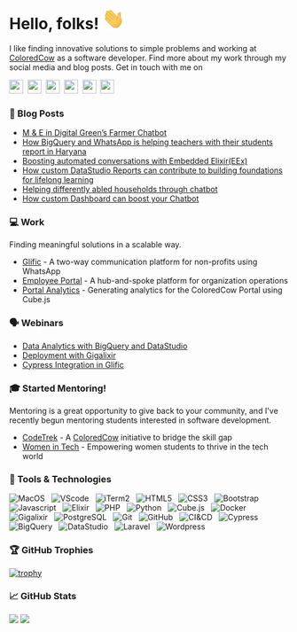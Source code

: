 # Hello, folks! <img src="https://raw.githubusercontent.com/satendra-sr/satendra-sr/master/wave.gif" width="40">

I like finding innovative solutions to simple problems and working at <a href="https://coloredcow.com?utm_source=github&utm_medium=AkhileshNegi">ColoredCow</a> as a software developer. Find more about my work through my social media and blog posts.
Get in touch with me on

<a href="https://twitter.com/negi_akhilesh3"><img height="25" width="25" src="https://cdn.jsdelivr.net/npm/simple-icons@v3/icons/twitter.svg"></a>&nbsp;
<a href="https://discordapp.com/users/akhilesh#8614"><img height="25" width="25" src="https://cdn.jsdelivr.net/npm/simple-icons@v3/icons/discord.svg"></a>&nbsp;
<a href="https://instagram.com/negi_akhilesh3"><img height="25" width="25" src="https://cdn.jsdelivr.net/npm/simple-icons@v3/icons/instagram.svg"></a>&nbsp;
<a href="https://www.linkedin.com/in/NegiAkhilesh/"><img height="25" width="25" src="https://cdn.jsdelivr.net/npm/simple-icons@v3/icons/linkedin.svg"></a>&nbsp;
<a href="mailto:akhilesh.negi@coloredcow.com"><img height="25" width="25" src="https://cdn.jsdelivr.net/npm/simple-icons@v3/icons/gmail.svg"></a>&nbsp;
<a href="https://exercism.org/profiles/AkhileshNegi"><img height="25" width="25" src="https://cdn.jsdelivr.net/npm/simple-icons@v3/icons/exercism.svg"></a>

### :newspaper: Blog Posts

- [M & E in Digital Green’s Farmer Chatbot](https://glific.org/m-e-in-digital-greens-farmer-chatbot/)
- [How BigQuery and WhatsApp is helping teachers with their students report in Haryana](https://glific.org/how-bigquery-and-whatsapp-is-helping-teachers-with-their-students-report-in-haryana)
- [Boosting automated conversations with Embedded Elixir(EEx)](https://coloredcow.com/boosting-automated-conversations-with-eex)
- [How custom DataStudio Reports can contribute to building foundations for lifelong learning](https://coloredcow.com/how-custom-datastudio-reports-can-contribute-to-building-foundations-for-lifelong-learning/)
- [Helping differently abled households through chatbot](https://coloredcow.com/helping-differently-abled-households-through-chatbot/)
- [How custom Dashboard can boost your Chatbot](https://coloredcow.com/how-custom-dashboard-can-boost-your-chatbot/)


### :computer: Work

Finding meaningful solutions in a scalable way.

- [Glific](https://glific.org) - A two-way communication platform for non-profits using WhatsApp
- [Employee Portal](https://github.com/ColoredCow/portal) - A hub-and-spoke platform for organization operations
- [Portal Analytics](https://github.com/ColoredCow/portal-analytics) - Generating analytics for the ColoredCow Portal using Cube.js


### 🗣️ Webinars

- [Data Analytics with BigQuery and DataStudio](https://www.youtube.com/watch?v=txdrTLgchvs&list=PLn1_vUUOj6IHS9S84qbc0-cIjXeB-KBiN&index=5)
- [Deployment with Gigalixir](https://www.youtube.com/watch?v=txdrTLgchvs&list=PLn1_vUUOj6IHS9S84qbc0-cIjXeB-KBiN&index=5)
- [Cypress Integration in Glific](https://www.youtube.com/watch?v=xve1LDH7vxw&list=PLn1_vUUOj6IHS9S84qbc0-cIjXeB-KBiN&index=6)


### :mortar_board: Started Mentoring!

Mentoring is a great opportunity to give back to your community, and I've recently begun mentoring students interested in software development.

- [CodeTrek](https://coloredcow.com/codetrek-session/a-bootcamp-on-latest-functional-programming-language-elixir/?utm_source=github&utm_medium=akhileshnegi) - A <a href="https://coloredcow.com?utm_source=github&utm_medium=AkhileshNegi">ColoredCow</a> initiative to bridge the skill gap
- [Women in Tech](https://coloredcow.com/women-in-tech/?utm_source=github&utm_medium=akhileshnegi) - Empowering women students to thrive in the tech world

### 🔧 Tools  & Technologies

![MacOS](https://img.shields.io/badge/-MacOS-black?logo=Apple&style=social)&nbsp;&nbsp;
![VScode](https://img.shields.io/badge/-VScode-black?logo=visual-studio-code&style=social)&nbsp;&nbsp;
![iTerm2](https://img.shields.io/badge/-iTerm2-black?logo=Apple&style=social)&nbsp;&nbsp;
![HTML5](https://img.shields.io/badge/-HTML5-black?logo=html5&style=social)&nbsp;&nbsp;
![CSS3](https://img.shields.io/badge/-CSS3-black?logo=css3&style=social)&nbsp;&nbsp;
![Bootstrap](https://img.shields.io/badge/-Bootstrap-black?logo=bootstrap&style=social)&nbsp;&nbsp;
![Javascript](https://img.shields.io/badge/-Javascript-black?logo=javascript&style=social&logoColor=yellow)&nbsp;&nbsp;
![Elixir](https://img.shields.io/badge/-Elixir-black?logo=elixir&style=social)&nbsp;&nbsp;
![PHP](https://img.shields.io/badge/-PHP-black?logo=php&style=social)&nbsp;&nbsp;
![Python](https://img.shields.io/badge/-Python-black?logo=python&style=social)&nbsp;&nbsp;
![Cube.js](https://img.shields.io/badge/-Cube.js-black?logo=nintendogamecube&style=social)&nbsp;&nbsp;
![Docker](https://img.shields.io/badge/-Docker-black?logo=docker&style=social)&nbsp;&nbsp;
![Gigalixir](https://img.shields.io/badge/-Gigalixir-black?logo=Gatsby&style=social&logoColor=grey)&nbsp;&nbsp;
![PostgreSQL](https://img.shields.io/badge/-PostgreSQL-black?logo=postgresql&style=social&logoColor=blue)&nbsp;&nbsp;
![Git](https://img.shields.io/badge/-Git-black?logo=git&style=social)&nbsp;&nbsp;
![GitHub](https://img.shields.io/badge/-GitHub-black?logo=github&style=social)&nbsp;&nbsp;
![CI&CD](https://img.shields.io/badge/-CI&CD-black?logo=githubactions&style=social&logoColor=black)&nbsp;&nbsp;
![Cypress](https://img.shields.io/badge/-Cypress-black?logo=cypress&style=social)&nbsp;&nbsp;
![BigQuery](https://img.shields.io/badge/-BigQuery-black?logo=googlecloud&style=social)&nbsp;&nbsp;
![DataStudio](https://img.shields.io/badge/-DataStudio-black?logo=googleanalytics&style=social)&nbsp;&nbsp;
![Laravel](https://img.shields.io/badge/-Laravel-black?logo=laravel&style=social)&nbsp;&nbsp;
![Wordpress](https://img.shields.io/badge/-Wordpress-black?logo=wordpress&style=social)&nbsp;&nbsp;

### 🏆 GitHub Trophies

[![trophy](https://github-profile-trophy.vercel.app/?username=AkhileshNegi&margin-w=5)](https://github.com/AkhileshNegi/github-profile-trophy)


### &#x1f4c8; GitHub Stats
<p align = "left">
  <img src = "https://github-readme-stats.vercel.app/api?username=AkhileshNegi&show_icons=true&theme=vue" width = 400>
  <img src = "https://github-readme-streak-stats.herokuapp.com?user=AkhileshNegi" width = 400>
</p>

